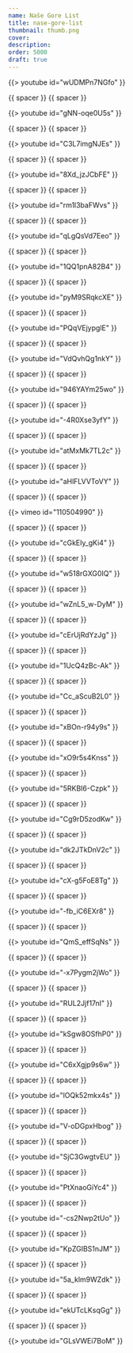 ```yaml
---
name: Naše Gore List
title: nase-gore-list
thumbnail: thumb.png
cover: 
description: 
order: 5000
draft: true
---
```


{{> youtube id="wUDMPn7NGfo" }} 

{{ spacer }} {{ spacer }}

{{> youtube id="gNN-oqe0U5s" }} 

{{ spacer }} {{ spacer }}

{{> youtube id="C3L7imgNJEs" }} 

{{ spacer }} {{ spacer }}

{{> youtube id="8Xd_jzJCbFE" }} 

{{ spacer }} {{ spacer }}

{{> youtube id="rm1l3baFWvs" }} 

{{ spacer }} {{ spacer }}

{{> youtube id="qLgQsVd7Eeo" }} 

{{ spacer }} {{ spacer }}

{{> youtube id="1QQ1pnA82B4" }} 

{{ spacer }} {{ spacer }}

{{> youtube id="pyM9SRqkcXE" }} 

{{ spacer }} {{ spacer }}

{{> youtube id="PQqVEjypglE" }} 

{{ spacer }} {{ spacer }}

{{> youtube id="VdQvhQg1nkY" }} 

{{ spacer }} {{ spacer }}

{{> youtube id="946YAYm25wo" }} 

{{ spacer }} {{ spacer }}

{{> youtube id="-4R0Xse3yfY" }} 

{{ spacer }} {{ spacer }}

{{> youtube id="atMxMk7TL2c" }} 

{{ spacer }} {{ spacer }}

{{> youtube id="aHlFLVVToVY" }} 

{{ spacer }} {{ spacer }}

{{> vimeo id="110504990" }} 

{{ spacer }} {{ spacer }}

{{> youtube id="cGkEIy_gKi4" }} 

{{ spacer }} {{ spacer }}

{{> youtube id="w518rGXG0IQ" }} 

{{ spacer }} {{ spacer }}

{{> youtube id="wZnL5_w-DyM" }} 

{{ spacer }} {{ spacer }}

{{> youtube id="cErUjRdYzJg" }} 

{{ spacer }} {{ spacer }}

{{> youtube id="1UcQ4zBc-Ak" }} 

{{ spacer }} {{ spacer }}

{{> youtube id="Cc_aScuB2L0" }} 

{{ spacer }} {{ spacer }}

{{> youtube id="xBOn-r94y9s" }} 

{{ spacer }} {{ spacer }}

{{> youtube id="xO9r5s4Knss" }} 

{{ spacer }} {{ spacer }}

{{> youtube id="5RKBI6-Czpk" }} 

{{ spacer }} {{ spacer }}

{{> youtube id="Cg9rD5zodKw" }} 

{{ spacer }} {{ spacer }}

{{> youtube id="dk2JTkDnV2c" }} 

{{ spacer }} {{ spacer }}

{{> youtube id="cX-g5FoE8Tg" }} 

{{ spacer }} {{ spacer }}

{{> youtube id="-fb_iC6EXr8" }} 

{{ spacer }} {{ spacer }}

{{> youtube id="QmS_effSqNs" }} 

{{ spacer }} {{ spacer }}

{{> youtube id="-x7Pygm2jWo" }} 

{{ spacer }} {{ spacer }}

{{> youtube id="RUL2Jjf17nI" }} 

{{ spacer }} {{ spacer }}

{{> youtube id="kSgw8OSfhP0" }} 

{{ spacer }} {{ spacer }}

{{> youtube id="C6xXgjp9s6w" }} 

{{ spacer }} {{ spacer }}

{{> youtube id="lOQk52mkx4s" }} 

{{ spacer }} {{ spacer }}

{{> youtube id="V-oDGpxHbog" }} 

{{ spacer }} {{ spacer }}

{{> youtube id="SjC3GwgtvEU" }} 

{{ spacer }} {{ spacer }}

{{> youtube id="PtXnaoGiYc4" }} 

{{ spacer }} {{ spacer }}

{{> youtube id="-cs2Nwp2tUo" }} 

{{ spacer }} {{ spacer }}

{{> youtube id="KpZGIBS1nJM" }} 

{{ spacer }} {{ spacer }}

{{> youtube id="5a_klm9WZdk" }} 

{{ spacer }} {{ spacer }}

{{> youtube id="ekUTcLKsqGg" }} 

{{ spacer }} {{ spacer }}

{{> youtube id="GLsVWEi7BoM" }} 
